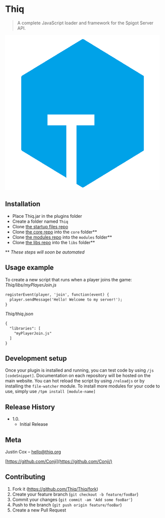 # Thiq
> A complete JavaScript loader and framework for the Spigot Server API.


![](thiq.png)

## Installation

- Place Thiq.jar in the plugins folder
- Create a folder named `Thiq`
- Clone [the startup files repo](https://github.com/Thiq/thiq-scripts)
- Clone [the core repo](https://github.com/Thiq/core) into the `core` folder**
- Clone [the modules repo](https://github.com/Thiq/modules) into the `modules` folder**
- Clone [the libs repo](https://github.com/Thiq/libs) into the `libs` folder**

** _These steps will soon be automated_

## Usage example

To create a new script that runs when a player joins the game:
*Thiq/libs/myPlayerJoin.js*
```
registerEvent(player, 'join', function(event) {
  player.sendMessage('Hello! Welcome to my server!');
}
```
*Thiq/thiq.json*
```
{
  "libraries": [
    "myPlayerJoin.js"
  ]
}
```

## Development setup

Once your plugin is installed and running, you can test code by using `/js [codeSnippet]`. Documentation on each repository will be hosted on the main website. You can hot reload the script by using `/reloadjs` or by installing the `file-watcher` module. To install more modules for your code to use, simply use `/tpm install [module-name]`

## Release History

* 1.0.
    * Initial Release

## Meta

Justin Cox – hello@thiq.org

[https://github.com/Conji](https://github.com/Conji/)

## Contributing

1. Fork it (<https://github.com/Thiq/Thiq/fork>)
2. Create your feature branch (`git checkout -b feature/fooBar`)
3. Commit your changes (`git commit -am 'Add some fooBar'`)
4. Push to the branch (`git push origin feature/fooBar`)
5. Create a new Pull Request

<!-- Markdown link & img dfn's -->
[npm-image]: https://img.shields.io/npm/v/datadog-metrics.svg?style=flat-square
[npm-url]: https://npmjs.org/package/datadog-metrics
[npm-downloads]: https://img.shields.io/npm/dm/datadog-metrics.svg?style=flat-square
[travis-image]: https://img.shields.io/travis/dbader/node-datadog-metrics/master.svg?style=flat-square
[travis-url]: https://travis-ci.org/dbader/node-datadog-metrics
[wiki]: https://github.com/Thiq/Thiq/wiki
